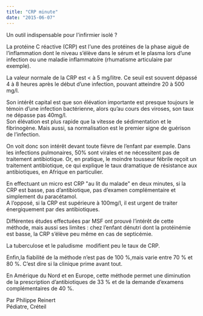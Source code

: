 ```yaml
---
title: "CRP minute"
date: "2015-06-07"
---
```


Un outil indispensable pour l'infirmier isolé ?

La protéine C réactive (CRP) est l'une des protéines de la phase aiguë de l’inflammation dont le niveau s’élève dans le sérum et le plasma lors d’une infection ou une maladie inflammatoire (rhumatisme articulaire par exemple).

La valeur normale de la CRP est < à 5 mg/litre. Ce seuil est souvent dépassé 4 à 8 heures après le début d’une infection, pouvant atteindre 20 à 500 mg/l.

Son intérêt capital est que son élévation importante est presque toujours le témoin d’une infection bactérienne, alors qu’au cours des viroses, son taux ne dépasse pas 40mg/l.  
Son élévation est plus rapide que la vitesse de sédimentation et le fibrinogène. Mais aussi, sa normalisation est le premier signe de guérison de l’infection.

On voit donc son intérêt devant toute fièvre de l’enfant par exemple. Dans les infections pulmonaires, 50% sont virales et ne nécessitent pas de traitement antibiotique. Or, en pratique, le moindre tousseur fébrile reçoit un traitement antibiotique, ce qui explique le taux dramatique de résistance aux antibiotiques, en Afrique en particulier.

En effectuant un micro est CRP "au lit du malade" en deux minutes, si la CRP est basse, pas d’antibiotique, pas d’examen complémentaire et simplement du paracétamol.  
A l’opposé, si la CRP est supérieure à 100mg/l, il est urgent de traiter énergiquement par des antibiotiques.

Différentes études effectuées par MSF ont prouvé l’intérêt de cette méthode, mais aussi ses limites : chez l’enfant dénutri dont la protéinémie est basse, la CRP s’élève peu même en cas de septicémie.

La tuberculose et le paludisme  modifient peu le taux de CRP.

Enfin,la fiabilité de la méthode n’est pas de 100 %,mais varie entre 70 % et 80 %. C’est dire si la clinique prime avant tout.

En Amérique du Nord et en Europe, cette méthode permet une diminution de la prescription d’antibiotiques de 33 % et de la demande d’examens complémentaires de 40 %.

Par Philippe Reinert  
Pédiatre, Créteil

